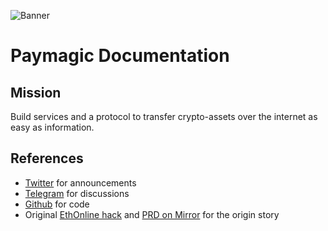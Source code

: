 ![Banner](/img/banner.png)

# Paymagic Documentation

## Mission
Build services and a protocol to transfer crypto-assets over the internet as easy as information.

## References
* [Twitter](https://twitter.com/paymagic_) for announcements
* [Telegram](https://t.me/paymagic) for discussions
* [Github](https://github.com/corbinpage/paymagic-contracts) for code
* Original [EthOnline hack](https://showcase.ethglobal.com/ethonline2021/paymagic) and [PRD on Mirror](https://launch.mirror.xyz/tkvx9MAcsuSag0l5fa_7CmRTKyPSlyRtrMHulwknMUw) for the origin story